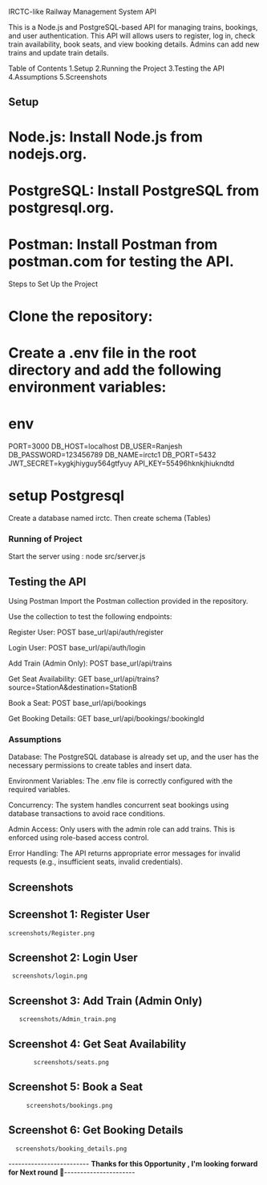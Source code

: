 IRCTC-like Railway Management System API

This is a Node.js and PostgreSQL-based API for managing trains, bookings, and user authentication. This API will allows users to register, log in, check train availability, book seats, and view booking details. Admins can add new trains and update train details.

Table of Contents
1.Setup
2.Running the Project
3.Testing the API
4.Assumptions
5.Screenshots


## Setup

# Node.js: Install Node.js from nodejs.org.
# PostgreSQL: Install PostgreSQL from postgresql.org.
# Postman: Install Postman from postman.com for testing the API.

Steps to Set Up the Project
# Clone the repository:
# Create a .env file in the root directory and add the following environment variables:

# env

PORT=3000
DB_HOST=localhost
DB_USER=Ranjesh
DB_PASSWORD=123456789
DB_NAME=irctc1
DB_PORT=5432
JWT_SECRET=kygkjhiyguy564gtfyuy
API_KEY=55496hknkjhiukndtd
# setup Postgresql
Create a database named irctc.
Then create schema (Tables)


### Running of Project 

Start the server using : node src/server.js

## Testing the API
Using Postman
Import the Postman collection provided in the repository.

Use the collection to test the following endpoints:

Register User: POST base_url/api/auth/register

Login User: POST base_url/api/auth/login

Add Train (Admin Only): POST base_url/api/trains

Get Seat Availability: GET base_url/api/trains?source=StationA&destination=StationB

Book a Seat: POST base_url/api/bookings

Get Booking Details: GET base_url/api/bookings/:bookingId



### Assumptions
Database: The PostgreSQL database is already set up, and the user has the necessary permissions to create tables and insert data.

Environment Variables: The .env file is correctly configured with the required variables.

Concurrency: The system handles concurrent seat bookings using database transactions to avoid race conditions.

Admin Access: Only users with the admin role can add trains. This is enforced using role-based access control.

Error Handling: The API returns appropriate error messages for invalid requests (e.g., insufficient seats, invalid credentials).



## Screenshots
## Screenshot 1: Register User
    screenshots/Register.png

## Screenshot 2: Login User
     screenshots/login.png

## Screenshot 3: Add Train (Admin Only)
       screenshots/Admin_train.png

## Screenshot 4: Get Seat Availability
           screenshots/seats.png
         

## Screenshot 5: Book a Seat
         screenshots/bookings.png

## Screenshot 6: Get Booking Details
      screenshots/booking_details.png

      
 ------------------------- **Thanks for this Opportunity , I'm looking forward for Next round 🤞**----------------------
 
 
